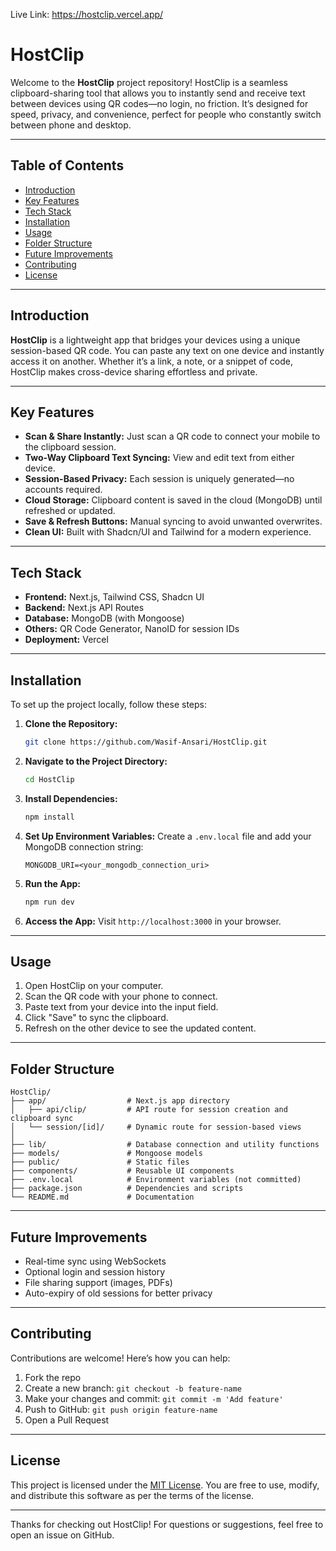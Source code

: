 Live Link: https://hostclip.vercel.app/

# HostClip

Welcome to the **HostClip** project repository! HostClip is a seamless clipboard-sharing tool that allows you to instantly send and receive text between devices using QR codes—no login, no friction. It’s designed for speed, privacy, and convenience, perfect for people who constantly switch between phone and desktop.

---

## Table of Contents

- [Introduction](#introduction)
- [Key Features](#key-features)
- [Tech Stack](#tech-stack)
- [Installation](#installation)
- [Usage](#usage)
- [Folder Structure](#folder-structure)
- [Future Improvements](#future-improvements)
- [Contributing](#contributing)
- [License](#license)

---

## Introduction

**HostClip** is a lightweight app that bridges your devices using a unique session-based QR code. You can paste any text on one device and instantly access it on another. Whether it’s a link, a note, or a snippet of code, HostClip makes cross-device sharing effortless and private.

---

## Key Features

- **Scan & Share Instantly:** Just scan a QR code to connect your mobile to the clipboard session.
- **Two-Way Clipboard Text Syncing:** View and edit text from either device.
- **Session-Based Privacy:** Each session is uniquely generated—no accounts required.
- **Cloud Storage:** Clipboard content is saved in the cloud (MongoDB) until refreshed or updated.
- **Save & Refresh Buttons:** Manual syncing to avoid unwanted overwrites.
- **Clean UI:** Built with Shadcn/UI and Tailwind for a modern experience.

---

## Tech Stack

- **Frontend:** Next.js, Tailwind CSS, Shadcn UI
- **Backend:** Next.js API Routes
- **Database:** MongoDB (with Mongoose)
- **Others:** QR Code Generator, NanoID for session IDs
- **Deployment:** Vercel

---

## Installation

To set up the project locally, follow these steps:

1. **Clone the Repository:**
   ```bash
   git clone https://github.com/Wasif-Ansari/HostClip.git
   ```

2. **Navigate to the Project Directory:**
   ```bash
   cd HostClip
   ```

3. **Install Dependencies:**
   ```bash
   npm install
   ```

4. **Set Up Environment Variables:**
   Create a `.env.local` file and add your MongoDB connection string:

   ```env
   MONGODB_URI=<your_mongodb_connection_uri>
   ```

5. **Run the App:**
   ```bash
   npm run dev
   ```

6. **Access the App:**
   Visit `http://localhost:3000` in your browser.

---

## Usage

1. Open HostClip on your computer.
2. Scan the QR code with your phone to connect.
3. Paste text from your device into the input field.
4. Click "Save" to sync the clipboard.
5. Refresh on the other device to see the updated content.

---

## Folder Structure

```
HostClip/
├── app/                  # Next.js app directory
│   ├── api/clip/         # API route for session creation and clipboard sync
│   └── session/[id]/     # Dynamic route for session-based views
│
├── lib/                  # Database connection and utility functions
├── models/               # Mongoose models
├── public/               # Static files
├── components/           # Reusable UI components
├── .env.local            # Environment variables (not committed)
├── package.json          # Dependencies and scripts
└── README.md             # Documentation
```

---

## Future Improvements

- Real-time sync using WebSockets
- Optional login and session history
- File sharing support (images, PDFs)
- Auto-expiry of old sessions for better privacy

---

## Contributing

Contributions are welcome! Here’s how you can help:

1. Fork the repo
2. Create a new branch: `git checkout -b feature-name`
3. Make your changes and commit: `git commit -m 'Add feature'`
4. Push to GitHub: `git push origin feature-name`
5. Open a Pull Request

---

## License

This project is licensed under the [MIT License](LICENSE). You are free to use, modify, and distribute this software as per the terms of the license.

---

Thanks for checking out HostClip! For questions or suggestions, feel free to open an issue on GitHub.
